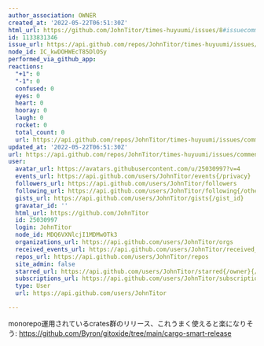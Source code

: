 ```yaml
---
author_association: OWNER
created_at: '2022-05-22T06:51:30Z'
html_url: https://github.com/JohnTitor/times-huyuumi/issues/8#issuecomment-1133831346
id: 1133831346
issue_url: https://api.github.com/repos/JohnTitor/times-huyuumi/issues/8
node_id: IC_kwDOHWEcT85DlOSy
performed_via_github_app: 
reactions:
  "+1": 0
  "-1": 0
  confused: 0
  eyes: 0
  heart: 0
  hooray: 0
  laugh: 0
  rocket: 0
  total_count: 0
  url: https://api.github.com/repos/JohnTitor/times-huyuumi/issues/comments/1133831346/reactions
updated_at: '2022-05-22T06:51:30Z'
url: https://api.github.com/repos/JohnTitor/times-huyuumi/issues/comments/1133831346
user:
  avatar_url: https://avatars.githubusercontent.com/u/25030997?v=4
  events_url: https://api.github.com/users/JohnTitor/events{/privacy}
  followers_url: https://api.github.com/users/JohnTitor/followers
  following_url: https://api.github.com/users/JohnTitor/following{/other_user}
  gists_url: https://api.github.com/users/JohnTitor/gists{/gist_id}
  gravatar_id: ''
  html_url: https://github.com/JohnTitor
  id: 25030997
  login: JohnTitor
  node_id: MDQ6VXNlcjI1MDMwOTk3
  organizations_url: https://api.github.com/users/JohnTitor/orgs
  received_events_url: https://api.github.com/users/JohnTitor/received_events
  repos_url: https://api.github.com/users/JohnTitor/repos
  site_admin: false
  starred_url: https://api.github.com/users/JohnTitor/starred{/owner}{/repo}
  subscriptions_url: https://api.github.com/users/JohnTitor/subscriptions
  type: User
  url: https://api.github.com/users/JohnTitor

---
```

monorepo運用されているcrates群のリリース、これうまく使えると楽になりそう: https://github.com/Byron/gitoxide/tree/main/cargo-smart-release